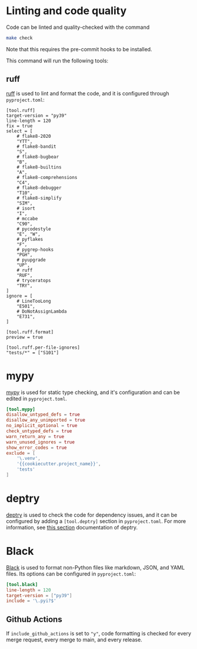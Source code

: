 # Linting and code quality

Code can be linted and quality-checked with the command

```bash
make check
```

Note that this requires the pre-commit hooks to be installed.

This command will run the following tools:

## ruff

[ruff](https://github.com/charliermarsh/ruff) is used to lint and format the code, and it is configured through `pyproject.toml`:

```
[tool.ruff]
target-version = "py39"
line-length = 120
fix = true
select = [
    # flake8-2020
    "YTT",
    # flake8-bandit
    "S",
    # flake8-bugbear
    "B",
    # flake8-builtins
    "A",
    # flake8-comprehensions
    "C4",
    # flake8-debugger
    "T10",
    # flake8-simplify
    "SIM",
    # isort
    "I",
    # mccabe
    "C90",
    # pycodestyle
    "E", "W",
    # pyflakes
    "F",
    # pygrep-hooks
    "PGH",
    # pyupgrade
    "UP",
    # ruff
    "RUF",
    # tryceratops
    "TRY",
]
ignore = [
    # LineTooLong
    "E501",
    # DoNotAssignLambda
    "E731",
]

[tool.ruff.format]
preview = true

[tool.ruff.per-file-ignores]
"tests/*" = ["S101"]
```

# mypy

[mypy](https://mypy.readthedocs.io/en/stable/) is used for static type checking, and it's configuration and can be edited in `pyproject.toml`.

```toml
[tool.mypy]
disallow_untyped_defs = true
disallow_any_unimported = true
no_implicit_optional = true
check_untyped_defs = true
warn_return_any = true
warn_unused_ignores = true
show_error_codes = true
exclude = [
    '\.venv',
    '{{cookiecutter.project_name}}',
    'tests'
]
```

# deptry

[deptry](https://github.com/fpgmaas/deptry) is used to check the code for dependency issues, and it can be configured by adding a `[tool.deptry]` section in `pyproject.toml`. For more information, see [this section](https://deptry.com/usage/#configuration) documentation of deptry.

# Black

[Black](https://black.readthedocs.io/) is used to format non-Python files like markdown, JSON, and YAML files.
Its options can be configured in `pyproject.toml`:

```toml
[tool.black]
line-length = 120
target-version = ["py39"]
include = '\.pyi?$'
```

## Github Actions

If `include_github_actions` is set to `"y"`, code formatting is checked
for every merge request, every merge to main, and every release.
